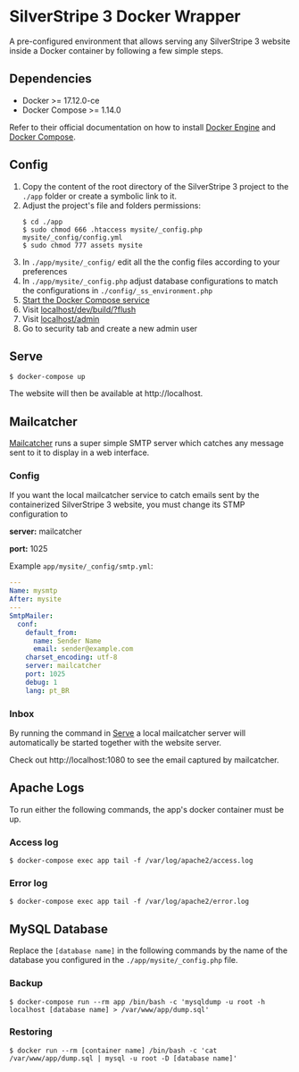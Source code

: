 # SilverStripe 3 Docker Wrapper

A pre-configured environment that allows serving any SilverStripe 3 website
inside a Docker container by following a few simple steps.

## Dependencies

* Docker >= 17.12.0-ce
* Docker Compose >= 1.14.0

Refer to their official documentation on how to install
[Docker Engine](https://docs.docker.com/engine/installation) and
[Docker Compose](https://docs.docker.com/compose/install/).

## Config

1. Copy the content of the root directory of the SilverStripe 3 project to the
`./app` folder or create a symbolic link to it.
1. Adjust the project's file and folders permissions:
    ```
    $ cd ./app
    $ sudo chmod 666 .htaccess mysite/_config.php mysite/_config/config.yml
    $ sudo chmod 777 assets mysite
    ```
1. In `./app/mysite/_config/` edit all the the config files according to your preferences
1. In `./app/mysite/_config.php` adjust database configurations to match the configurations in `./config/_ss_environment.php`
1. [Start the Docker Compose service](#Serve)
1. Visit [localhost/dev/build/?flush](http://localhost/dev/build/?flush)
1. Visit [localhost/admin](http://localhost/admin)
1. Go to security tab and create a new admin user

## Serve

```
$ docker-compose up
```

The website will then be available at http://localhost.

## Mailcatcher

[Mailcatcher](https://mailcatcher.me) runs a super simple SMTP server which
catches any message sent to it to display in a web interface.

### Config

If you want the local mailcatcher service to catch emails sent by the
containerized SilverStripe 3 website, you must change its STMP configuration to

**server:** mailcatcher

**port:** 1025

Example `app/mysite/_config/smtp.yml`:

```yaml
---
Name: mysmtp
After: mysite
---
SmtpMailer:
  conf:
    default_from:
      name: Sender Name
      email: sender@example.com
    charset_encoding: utf-8
    server: mailcatcher
    port: 1025
    debug: 1
    lang: pt_BR

```

### Inbox

By running the command in [Serve](#Serve) a local mailcatcher server will
automatically be started together with the website server.

Check out http://localhost:1080 to see the email captured by mailcatcher.

## Apache Logs

To run either the following commands, the app's docker container must be up.

### Access log

```
$ docker-compose exec app tail -f /var/log/apache2/access.log
```

### Error log

```
$ docker-compose exec app tail -f /var/log/apache2/error.log
```

## MySQL Database

Replace the `[database name]` in the following commands by the name of the
database you configured in the `./app/mysite/_config.php` file.

### Backup

```
$ docker-compose run --rm app /bin/bash -c 'mysqldump -u root -h localhost [database name] > /var/www/app/dump.sql'
```

### Restoring

```
$ docker run --rm [container name] /bin/bash -c 'cat /var/www/app/dump.sql | mysql -u root -D [database name]'
```
